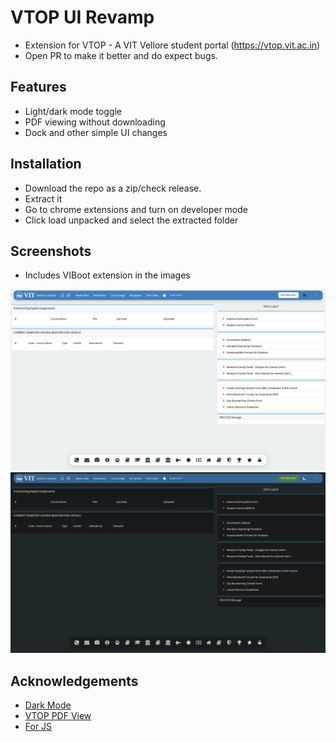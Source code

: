 
# VTOP UI Revamp

- Extension for VTOP - A VIT Vellore student portal (https://vtop.vit.ac.in)
- Open PR to make it better and do expect bugs.




## Features

- Light/dark mode toggle
- PDF viewing without downloading
- Dock and other simple UI changes



## Installation

- Download the repo as a zip/check release.
- Extract it
- Go to chrome extensions and turn on developer mode
- Click load unpacked and select the extracted folder


## Screenshots

- Includes VIBoot extension in the images
  
![App Screenshot](https://github.com/m-rithik/VTOP-UI/blob/main/imgs/img1.png)
![App Screenshot](https://github.com/m-rithik/VTOP-UI/blob/main/imgs/img2.png)


## Acknowledgements

 - [Dark Mode ](https://github.com/darkreader/darkreader)
 - [VTOP PDF View](https://github.com/theg1239/VTOP-AutoOpen)
 - [For JS](https://chat.com)
